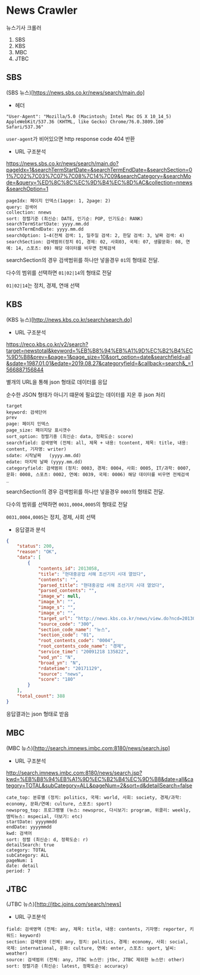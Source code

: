 # News Crawler

뉴스기사 크롤러

1. SBS
2. KBS
3. MBC
3. JTBC

## SBS

(SBS 뉴스)[https://news.sbs.co.kr/news/search/main.do]

* 헤더

```
"User-Agent": "Mozilla/5.0 (Macintosh; Intel Mac OS X 10_14_5) AppleWebKit/537.36 (KHTML, like Gecko) Chrome/76.0.3809.100 Safari/537.36"
```

`user-agent`가 비어있으면 http response code 404 반환

* URL 구조분석

https://news.sbs.co.kr/news/search/main.do?pageIdx=1&searchTermStartDate=&searchTermEndDate=&searchSection=01%7C02%7C03%7C07%7C08%7C14%7C09&searchCategory=&searchMode=&query=%ED%8C%8C%EC%9D%B4%EC%8D%AC&collection=nnews&searchOption=1

```
pageIdx: 페이지 인덱스(1apge: 1, 2page: 2)
query: 검색어
collection: nnews
sort: 정렬기준 (최신순: DATE, 인기순: POP, 인기도순: RANK)
searchTermStartDate: yyyy.mm.dd
searchTermEndDate: yyyy.mm.dd
searchOption: 1~4(전체 검색: 1, 일주일 검색: 2, 한달 검색: 3, 날짜 검색: 4)
searchSection: 검색범위(정치 01, 경제: 02, 사회03, 국제: 07, 생활문화: 08, 연예: 14, 스포츠: 09) 해당 데이터를 비우면 전체검색
```

searchSection의 경우 검색범위를 하나만 넣을경우 `01`의 형태로 전달. 

다수의 범위를 선택하면 `01|02|14`의 형태로 전달

`01|02|14`는 정치, 경제, 연애 선택


## KBS

(KBS 뉴스)[http://news.kbs.co.kr/search/search.do]

* URL 구조분석

https://reco.kbs.co.kr/v2/search?target=newstotal&keyword=%EB%B8%94%EB%A1%9D%EC%B2%B4%EC%9D%B8&prev=&page=1&page_size=10&sort_option=date&searchfield=all&sdate=1987.01.01&edate=2019.08.27&categoryfield=&callback=search&_=1566887156844

별개의 URL을 통해 json 형태로 데이터를 응답

순수한 JSON 형태가 아니기 떄문에 필요없는 데이터를 지운 후 json 처리

```
target
keyword: 검색단어
prev
page: 페이지 인덱스
page_size: 페이지당 표시갯수
sort_option: 정렬기중 (최신순: data, 정확도순: score)
searchfield: 검색영역 (전체: all, 제목 + 내용: tcontent, 제목: title, 내용: content, 기자명: writer)
sdate: 시작날짜   (yyyy.mm.dd)
edate: 마지막 날짜 (yyyy.mm.dd)
categoryfield: 검색범위 (정치: 0003, 경제: 0004, 사회: 0005, IT/과학: 0007, 문화: 0008, 스포츠: 0002, 연예: 0039, 국제: 0006) 해당 데이터를 비우면 전체검색
_
```

searchSection의 경우 검색범위를 하나만 넣을경우 `0003`의 형태로 전달. 

다수의 범위를 선택하면 `0031,0004,0005`의 형태로 전달

`0031,0004,0005`는 정치, 경제, 사회 선택

* 응답결과 분석

```json
{
    "status": 200,
    "reason": "OK",
    "data": [
        {
            "contents_id": 2013058,
            "title": "현대중공업 서해 조선기지 시대 열었다",
            "contents": "",
            "parsed_title": "현대중공업 서해 조선기지 시대 열었다",
            "parsed_contents": "",
            "image_w": null,
            "image_h": "",
            "image_s": "",
            "image_o": "",
            "target_url": "http://news.kbs.co.kr/news/view.do?ncd=2013058",
            "source_code": "300",
            "section_code_name": "뉴스",
            "section_code": "01",
            "root_contents_code": "0004",
            "root_contents_code_name": "경제",
            "service_time": "20091218 135822",
            "vod_yn": "N",
            "broad_yn": "N",
            "rdatetime": "20171129",
            "source": "news",
            "score": "180"
        }
    ],
    "total_count": 388
}
```

응답결과는 json 형태로 받음

## MBC 

(MBC 뉴스)[http://search.imnews.imbc.com:8180/news/search.jsp]


* URL 구조분석

http://search.imnews.imbc.com:8180/news/search.jsp?kwd=%EB%B8%94%EB%A1%9D%EC%B2%B4%EC%9D%B8&date=all&category=TOTAL&subCategory=ALL&pageNum=2&sort=d&detailSearch=false

```
cate_top: 분류별 (정치: politics, 국제: world, 사회: society, 경제/과학: economy, 문화/연예: culture, 스포츠: sport)
newsprog_top: 프로그램별 (뉴스: newsproc, 다시보기: program, 위클리: weekly, 엠빅뉴스: mspecial, 더보기: etc)
startDate: yyyymmdd
endDate: yyyymmdd
kwd: 검색어
sort: 정렬 (최신순: d, 정확도순: r)
detailSearch: true
category: TOTAL
subCategory: ALL
pageNum: 1
date: detail
period: 7
```


## JTBC

(JTBC 뉴스)[http://jtbc.joins.com/search/news]

* URL 구조분석

```
field: 검색영역 (전체: any, 제목: title, 내용: contents, 기자명: reporter, 키워드: keyword)
section: 검색분야 (전체: any, 정치: politics, 경제: economy, 사회: social, 국제: international, 문화: culture, 연예: enter, 스포츠: sport, 날씨: weather)
source: 검색범위 (전체: any, JTBC 뉴스만: jtbc, JTBC 제외한 뉴스만: other)
sort: 정렬기준 (최신순: latest, 정확도순: accuracy)
```